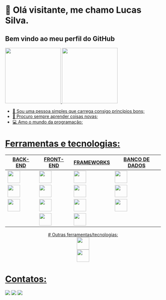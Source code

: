 
# 👋 Olá visitante, me chamo Lucas Silva.
## Bem vindo ao meu perfil do GitHub
<div>
<a href="https://github.com/lucasDSBR">
<img height="180em" src="https://github-readme-stats.vercel.app/api?username=lucasDSBR&show_icons=true&theme=white&include_all_commits=true&count_private=true"/>
<img height="180em" src="https://github-readme-stats.vercel.app/api/top-langs/?username=lucasDSBR&layout=compact&langs_count=50&theme=white"/>
</div>
  
- 🌱 Sou uma pessoa simples que carrega consigo princípios bons;
- 🍂 Procuro sempre aprender coisas novas;
- 💻 Amo o mundo da programação;


# Ferramentas e tecnologias:
<center>
<table>
<thead>
<tr>
  <th>BACK-END</th>
  <th>FRONT-END</th>
  <th>FRAMEWORKS</th>
  <th>BANCO DE DADOS</th>
</tr>
</thead>
<tbody>
<tbody>
<tr>
  <td><img src="https://cdn.jsdelivr.net/gh/devicons/devicon/icons/python/python-original.svg" width="40" height="40"/></td>
  <td><img src="https://cdn.jsdelivr.net/gh/devicons/devicon/icons/javascript/javascript-original.svg" width="40" height="40"/></td>
  <td><img src="https://cdn.jsdelivr.net/gh/devicons/devicon/icons/angularjs/angularjs-plain.svg" width="40" height="40"/></td>
  <td><img src="https://cdn.jsdelivr.net/gh/devicons/devicon/icons/postgresql/postgresql-original.svg" width="40" height="40"/></td>
</tr>
<tr>
  <td><img src="https://cdn.jsdelivr.net/gh/devicons/devicon/icons/csharp/csharp-original.svg" width="40" height="40"/></td>
  <td><img src="https://cdn.jsdelivr.net/gh/devicons/devicon/icons/typescript/typescript-original.svg" width="40" height="40"/></td>
  <td><img src="https://cdn.jsdelivr.net/gh/devicons/devicon/icons/ionic/ionic-original.svg" width="40" height="40"/></td>
  <td><img src="https://cdn.jsdelivr.net/gh/devicons/devicon/icons/mysql/mysql-original.svg" width="40" height="40"/></td>
</tr>
<tr>
  <td><img src="https://cdn.jsdelivr.net/gh/devicons/devicon/icons/java/java-original.svg"  width="40" height="40"/></td>
  <td><img src="https://cdn.jsdelivr.net/gh/devicons/devicon/icons/css3/css3-original.svg" width="40" height="40"/></td>
  <td><img src="https://cdn.jsdelivr.net/gh/devicons/devicon/icons/react/react-original.svg" width="40" height="40"/></td>
  <td><img src="https://cdn.jsdelivr.net/gh/devicons/devicon/icons/mongodb/mongodb-original.svg" width="40" height="40"/></td>
</tr>
<tr>
  <td></td>
  <td><img src="https://cdn.jsdelivr.net/gh/devicons/devicon/icons/html5/html5-original.svg" width="40" height="40"/></td>
  <td><img src="https://cdn.jsdelivr.net/gh/devicons/devicon/icons/django/django-plain.svg" width="40" height="40"/></td>
  <td></td>
</tr>
</tbody>
</table>
# Outras ferramentas/tecnologias:
<br>
<img src="https://cdn.jsdelivr.net/gh/devicons/devicon/icons/git/git-original.svg" width="40" height="40"/><br>
<img src="https://cdn.jsdelivr.net/gh/devicons/devicon/icons/c/c-original.svg" width="40" height="40"/><br>     
</center>
  

# Contatos:
  
<div>
<a href="https://instagram.com/lucas_maciel82" target="_blank"><img src="https://img.shields.io/badge/-Instagram-%23E4405F?style=for-the-badge&logo=instagram&logoColor=white" target="_blank"></a>
<a href = "mailto:lucasmaciel6690@gmail.com"><img src="https://img.shields.io/badge/Gmail-D14836?style=for-the-badge&logo=gmail&logoColor=white" target="_blank"></a>
<a href="https://www.linkedin.com/in/lucas-silva-a9582b188" target="_blank"><img src="https://img.shields.io/badge/-LinkedIn-%230077B5?style=for-the-badge&logo=linkedin&logoColor=white" target="_blank"></a>   
</div>
